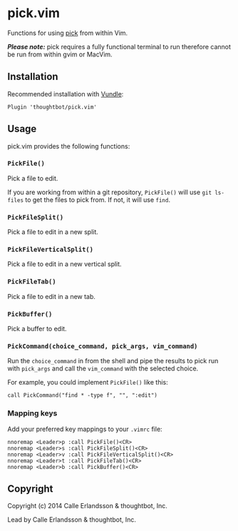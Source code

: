 # pick.vim

Functions for using [pick] from within Vim.

***Please note:*** pick requires a fully functional terminal to run therefore
cannot be run from within gvim or MacVim.

[pick]: https://github.com/thoughtbot/pick/

## Installation

Recommended installation with [Vundle]:

```viml
Plugin 'thoughtbot/pick.vim'
```

[Vundle]: https://github.com/gmarik/Vundle.vim/

## Usage

pick.vim provides the following functions:

### `PickFile()`

Pick a file to edit.

If you are working from within a git repository, `PickFile()` will use `git
ls-files` to get the files to pick from. If not, it will use `find`.

### `PickFileSplit()`

Pick a file to edit in a new split.

### `PickFileVerticalSplit()`

Pick a file to edit in a new vertical split.

### `PickFileTab()`

Pick a file to edit in a new tab.

### `PickBuffer()`

Pick a buffer to edit.

### `PickCommand(choice_command, pick_args, vim_command)`

Run the `choice_command` in from the shell and pipe the results to pick run with
`pick_args` and call the `vim_command` with the selected choice.

For example, you could implement `PickFile()` like this:

```viml
call PickCommand("find * -type f", "", ":edit")
```

### Mapping keys

Add your preferred key mappings to your `.vimrc` file:

```viml
nnoremap <Leader>p :call PickFile()<CR>
nnoremap <Leader>s :call PickFileSplit()<CR>
nnoremap <Leader>v :call PickFileVerticalSplit()<CR>
nnoremap <Leader>t :call PickFileTab()<CR>
nnoremap <Leader>b :call PickBuffer()<CR>
```

## Copyright

Copyright (c) 2014 Calle Erlandsson & thoughtbot, Inc.

Lead by Calle Erlandsson & thoughtbot, Inc.
